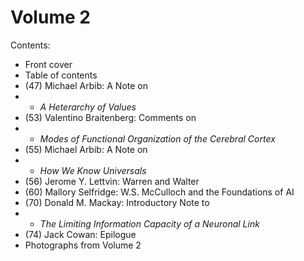 # Volume 2
Contents:
- Front cover
- Table of contents
- (47) Michael Arbib: A Note on
- - _A Heterarchy of Values_
- (53) Valentino Braitenberg: Comments on
- - _Modes of Functional Organization of the Cerebral Cortex_
- (55) Michael Arbib: A Note on
- - _How We Know Universals_
- (56) Jerome Y. Lettvin: Warren and Walter
- (60) Mallory Selfridge: W.S. McCulloch and the Foundations of AI
- (70) Donald M. Mackay: Introductory Note to
- - _The Limiting Information Capacity of a Neuronal Link_
- (74) Jack Cowan: Epilogue
- Photographs from Volume 2
